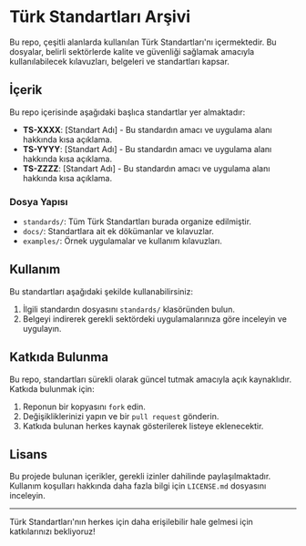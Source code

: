 # Türk Standartları Arşivi

Bu repo, çeşitli alanlarda kullanılan Türk Standartları'nı içermektedir. Bu dosyalar, belirli sektörlerde kalite ve güvenliği sağlamak amacıyla kullanılabilecek kılavuzları, belgeleri ve standartları kapsar.

## İçerik

Bu repo içerisinde aşağıdaki başlıca standartlar yer almaktadır:

- **TS-XXXX**: [Standart Adı] - Bu standardın amacı ve uygulama alanı hakkında kısa açıklama.
- **TS-YYYY**: [Standart Adı] - Bu standardın amacı ve uygulama alanı hakkında kısa açıklama.
- **TS-ZZZZ**: [Standart Adı] - Bu standardın amacı ve uygulama alanı hakkında kısa açıklama.

### Dosya Yapısı

- `standards/`: Tüm Türk Standartları burada organize edilmiştir.
- `docs/`: Standartlara ait ek dökümanlar ve kılavuzlar.
- `examples/`: Örnek uygulamalar ve kullanım kılavuzları.

## Kullanım

Bu standartları aşağıdaki şekilde kullanabilirsiniz:

1. İlgili standardın dosyasını `standards/` klasöründen bulun.
2. Belgeyi indirerek gerekli sektördeki uygulamalarınıza göre inceleyin ve uygulayın.

## Katkıda Bulunma

Bu repo, standartları sürekli olarak güncel tutmak amacıyla açık kaynaklıdır. Katkıda bulunmak için:

1. Reponun bir kopyasını `fork` edin.
2. Değişikliklerinizi yapın ve bir `pull request` gönderin.
3. Katkıda bulunan herkes kaynak gösterilerek listeye eklenecektir.

## Lisans

Bu projede bulunan içerikler, gerekli izinler dahilinde paylaşılmaktadır. Kullanım koşulları hakkında daha fazla bilgi için `LICENSE.md` dosyasını inceleyin.

---

Türk Standartları'nın herkes için daha erişilebilir hale gelmesi için katkılarınızı bekliyoruz!
